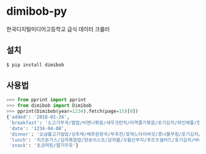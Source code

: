 # dimibob-py
한국디지털미디어고등학교 급식 데이터 크롤러

## 설치
```bash
$ pip install dimibob
```

## 사용법
```python
>>> from pprint import pprint
>>> from dimibob import Dimibob
>>> pprint(Dimibob(year=1234).fetch(page=15)[0])
{'added': '2018-01-26',
 'breakfast': '소고기무국/쌀밥/비엔나볶음/새우크런치/미역줄기볶음/포기김치/파인애플/한국야쿠르트',
 'date': '1234-04-08',
 'dinner': '오삼불고기덮밥/상추채/배추된장국/부추전/호박느타리버섯/콩나물무침/포기김치/오렌지',
 'lunch': '치즈돈가스/김치볶음밥/양송이스프/감자볼/꼬들단무지/후르츠샐러드/포기김치/바나나',
 'snack': '초코머핀/딸기우유'}
```
